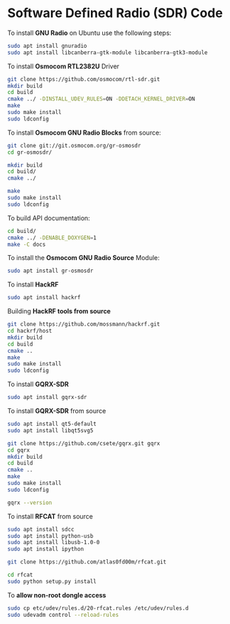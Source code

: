 # Software Defined Radio (SDR) Code


To install **GNU Radio** on Ubuntu use the following steps:

```bash
sudo apt install gnuradio
sudo apt install libcanberra-gtk-module libcanberra-gtk3-module
```

To install **Osmocom RTL2382U** Driver

```bash
git clone https://github.com/osmocom/rtl-sdr.git
mkdir build
cd build
cmake ../ -DINSTALL_UDEV_RULES=ON -DDETACH_KERNEL_DRIVER=ON
make
sudo make install
sudo ldconfig
```

To install **Osmocom GNU Radio Blocks** from source:

```bash
git clone git://git.osmocom.org/gr-osmosdr
cd gr-osmosdr/

mkdir build
cd build/
cmake ../

make
sudo make install
sudo ldconfig
```

To build API documentation:

```bash
cd build/
cmake ../ -DENABLE_DOXYGEN=1
make -C docs
```

To install the **Osmocom GNU Radio Source** Module:

```bash
sudo apt install gr-osmosdr
```
To install **HackRF**

```bash
sudo apt install hackrf
```
Building **HackRF tools from source**

```bash
git clone https://github.com/mossmann/hackrf.git
cd hackrf/host
mkdir build
cd build
cmake ..
make
sudo make install
sudo ldconfig
```

To install **GQRX-SDR**

```bash
sudo apt install gqrx-sdr
```


To install **GQRX-SDR** from source

```bash
sudo apt install qt5-default
sudo apt install libqt5svg5

git clone https://github.com/csete/gqrx.git gqrx
cd gqrx
mkdir build
cd build
cmake ..
make
sudo make install
sudo ldconfig

gqrx --version
```
To install **RFCAT** from source

```bash
sudo apt install sdcc
sudo apt install python-usb
sudo apt install libusb-1.0-0
sudo apt install ipython

git clone https://github.com/atlas0fd00m/rfcat.git

cd rfcat
sudo python setup.py install
```

To **allow non-root dongle access**
```bash
sudo cp etc/udev/rules.d/20-rfcat.rules /etc/udev/rules.d
sudo udevadm control --reload-rules
```
